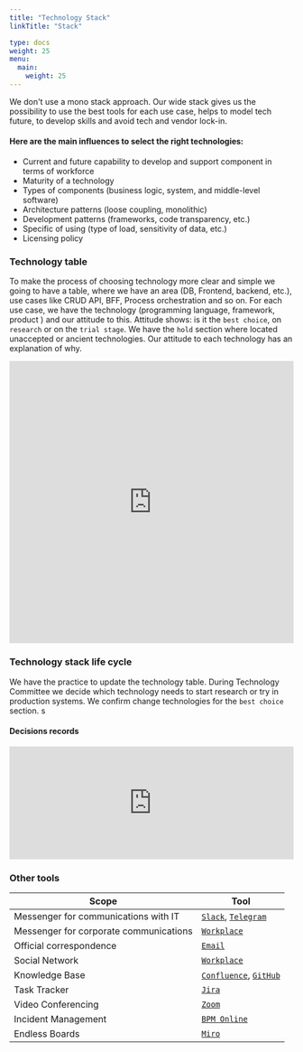 ```yaml
---
title: "Technology Stack"
linkTitle: "Stack"

type: docs
weight: 25
menu:
  main:
    weight: 25
---
```


We don't use a mono stack approach. Our wide stack gives us the possibility to use the best tools for each use case, helps to model tech future, to develop skills and avoid tech and vendor lock-in.

#### Here are the main influences to select the right technologies:

* Current and future capability to develop and support component in terms of workforce
* Maturity of a technology
* Types of components (business logic, system, and middle-level software)
* Architecture patterns (loose coupling, monolithic)
* Development patterns (frameworks, code transparency, etc.)
* Specific of using (type of load, sensitivity of data, etc.)
* Licensing policy

### Technology table
To make the process of choosing technology more clear and simple we going to have a table, where we have an area (DB, Frontend, backend, etc.), use cases like CRUD API, BFF, Process orchestration and so on. For each use case, we have the technology (programming language, framework, product ) and our attitude to this. Attitude shows: is it the `best choice`, on `research` or on the `trial stage`. We have the `hold` section where located unaccepted or ancient technologies. Our attitude to each technology has an explanation of why.

<iframe width="100%" height="500" style="border: 0" src="https://docs.google.com/spreadsheets/d/e/2PACX-1vTu7RaWazV0jjyiGpdBzIFo-QlCrYRUi4gPOA07NfT3sWzabiZm7Svy5NbQ7erwOJGaMrz1hVTSZx6d/pubhtml?gid=0&amp;single=true&amp;widget=true&amp;headers=false"></iframe>

### Technology stack life cycle
We have the practice to update the technology table. During Technology Committee we decide which technology needs to start research or try in production systems. We confirm change technologies for the `best choice` section.
s
#### Decisions records
<iframe width="100%" height="200" style="border: 0" src="https://docs.google.com/spreadsheets/d/e/2PACX-1vTeRBTa00sImYA3UEP1nepoMnhvTuOzj688vDl4940l5U6EIQIkGpYB-ere2EKs4z6B9CfETZjVeyCd/pubhtml?gid=0&amp;single=true&amp;widget=true&amp;headers=false"></iframe>

### Other tools

| Scope | Tool |
| ------ | ------ |
| Messenger for communications with IT | [`Slack`](https://adeo-tech-community.slack.com), [`Telegram`](https://telegram.org/) |
| Messenger for corporate communications | [`Workplace`](https://workplace.facebook.com) |
| Official correspondence | [`Email`](https://owa.leroymerlin.ru/) |
| Social Network | [`Workplace`](https://workplace.facebook.com) |
| Knowledge Base | [`Confluence`](https://confluence.lmru.tech), [`GitHub`](https://github.com/adeo/) |
| Task Tracker | [`Jira`](https://jira.lmru.tech) |
| Video Conferencing | [`Zoom`](https://leroymerlin.zoom.us) |
| Incident Management | [`BPM Online`](http://itsm.leroymerlin.ru/) |
| Endless Boards | [`Miro`](https://miro.com/) |